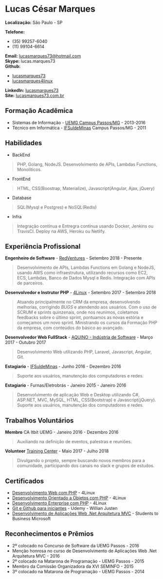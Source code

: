 # Lucas César Marques

**Localização:** São Paulo - SP

**Telefone:** 
* (35) 99257-6040 
* (11)  99104-6614  

**Email:** lucasmarques73@hotmail.com  
**Skype:** lucas.marques73  
**Github:**  
* [lucasmarques73](https://github.com/lucasmarques73) 
* [lucasmarques4linux](https://github.com/lucasmarques4linux)

**LinkedIn:** [lucasmarques73](https://www.linkedin.com/in/lucasmarques73/)  
**Site:** [lucasmarques73.com.br](https://www.lucasmarques73.com.br)

## Formação Acadêmica  

* Sistemas de Informação - [UEMG Campus Passos/MG](http://www.uemg.br/graduacao/cursos2/course/sistemas-de-informacao) - 2013-2016
* Técnico em Informática - [IFSuldeMinas](https://www.pas.ifsuldeminas.edu.br/)  Campus Passos/MG - 2011

## Habilidades

* BackEnd
> PHP, Golang, NodeJS. Desenvolvimento de APIs, Lambdas Functions, Monolíticos.
* FrontEnd
> HTML, CSS(Boostrap, Materialize), Javascript(Angular, Ajax, jQuery)
* Database
> SQL(Mysql e Postgres) e  NoSQL(Redis)
* Infra
> Integração contínua e Entregra contínua usando Docker, Jenkins ou TravisCI. Deploy na AWS, Heroku ou Netlify.



## Experiência Profissional

**Engenheiro de Software** - [RedVentures](https://www.redventures.com/) - Setembro 2018 - Presente
>Desenvolvimento de APIs, Lambdas Functions em Golang e NodeJS, usando AWS como infraestrutura, utilizando recursos como EC2, ECS, Lambdas, Banco de Dados Mysql e Redis.
>Integração com APIs de parceiros.

**Desenvolvedor e Instrutor PHP** - [4Linux](https://www.4linux.com.br/) - Setembro 2017 - Setembro 2018
> Atuando principalmente no CRM da empresa, desenvolvendo melhorias, corrigindo *BUGS* e atendendo aos usuários. Com o uso de SCRUM e sprints quinzenais, onde nos reunimos, coletamos feedbacks sobre o último sprint, pontuamos as novas estória e começamos um novo sprint.
> Ministrando os cursos da Formação PHP da empresa, com conteúdos do básico ao avançado.

**Desenvolvedor Web FullStack** - [AQUINO - Indústria de Software](https://www.aquino.ind.br/) - Março 2017 - Outubro 2017
> Desenvolvimento Web utilizando PHP, Laravel, Javascript, Angular, Git.

**Estagiario** - [IFSuldeMinas](https://www.pas.ifsuldeminas.edu.br/) - Junho 2016 - Dezembro 2016
> Suporte aos usuários, manutenção dos computadores e redes.

**Estagiario** - Furnas/Eletrobrás - Janeiro 2015 - Janeiro 2016
> Desenvolvimento de aplicação Web e Desktop utilizando C#, ASP.NET, MVC, MySQL, HTML, CSS(Bootstrap) e Javascript(jQuery).
> Suporte aos usuários, manutenção dos computadores e redes.

## Trabalhos Voluntários

**Membro** CA Itbit UEMG - Janeiro 2016 - Dezembro 2016
> Auxiliando na definição de eventos, palestras e reuniões.

**Volunteer** [Training Center](https://trainingcenter.io/) - Maio 2017 - Julho 2018
> Divulgando o projeto, sempre buscando novos membros para a comunidade, participando dos canais no slack e grupos de estudos.

## Certificados

* [Desenvolvimento Web com PHP](https://www.4linux.com.br/curso/php) - 4Linux
* [Desenvolvimento Orientado a Objetos com PHP](https://www.4linux.com.br/curso/desenvolvimento-orientado-objetos-com-php) - 4Linux
* [Desenvolvimento Enterprise com PHP](https://www.4linux.com.br/curso/desenvolvimento-enterprise-com-php) - 4Linux
* [Git e Github para iniciantes](https://www.udemy.com/git-e-github-para-iniciantes/) - Udemy - Willian Justen
* [Desenvolvimento de Aplicações Web .Net Arquitetura MVC](http://www.s2bminas.com.br/) - Students to Business Microsoft

## Reconhecimentos e Prêmios

* 2º colocado no Concurso de Software da UEMG Passos - 2016
* Menção honrosa no curso de Desenvolvimento de Aplicações Web .Net Arquitetura MVC - 2016
* 2º colocado na Matarona de Programação - UEMG Passos - 2015
* Membro da Comissão Organizadora da XVI SEMINFO - 2015
* 3º colocado na Matarona de Programação - UEMG Passos - 2014

